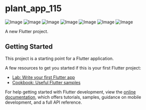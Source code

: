 # plant_app_115

![Image](https://github.com/user-attachments/assets/b4ae0755-6862-46d0-ba20-e1310b2723b3)
![Image](https://github.com/user-attachments/assets/3b1ebc26-a59d-49c1-909b-aaf331b83045)
![Image](https://github.com/user-attachments/assets/ffa430af-4509-4672-952b-5209a991fa28)
![Image](https://github.com/user-attachments/assets/e7916e60-cf11-43f3-abe8-eebc3313a013)
![Image](https://github.com/user-attachments/assets/aa35bbee-0429-4fc3-89eb-7a9fe72b8d5c)
![Image](https://github.com/user-attachments/assets/e273e63b-9785-482b-b018-09aa4ef649ad)
![Image](https://github.com/user-attachments/assets/2814ffb5-39ed-4dd0-8937-8050ed74d2ee)

A new Flutter project.

## Getting Started

This project is a starting point for a Flutter application.

A few resources to get you started if this is your first Flutter project:

- [Lab: Write your first Flutter app](https://docs.flutter.dev/get-started/codelab)
- [Cookbook: Useful Flutter samples](https://docs.flutter.dev/cookbook)

For help getting started with Flutter development, view the
[online documentation](https://docs.flutter.dev/), which offers tutorials,
samples, guidance on mobile development, and a full API reference.
